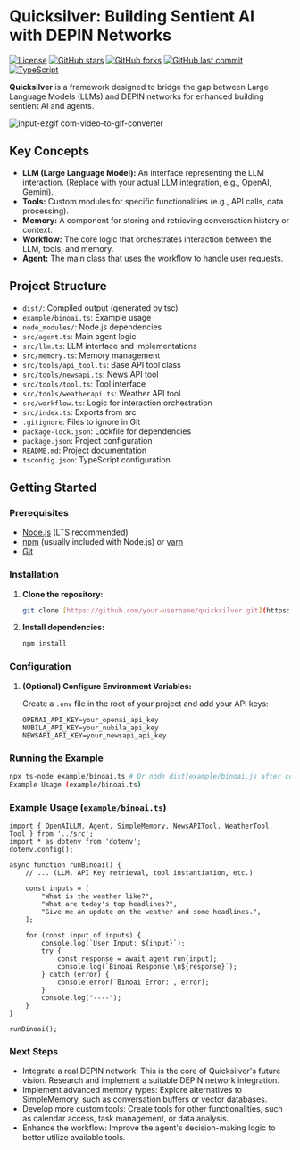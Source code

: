 # Quicksilver: Building Sentient AI with DEPIN Networks

[![License](https://img.shields.io/badge/License-MIT-blue.svg)](https://opensource.org/licenses/MIT)
[![GitHub stars](https://img.shields.io/github/stars/raullenchai/quicksilver?style=social)](https://github.com/raullenchai/quicksilver/stargazers)
[![GitHub forks](https://img.shields.io/github/forks/raullenchai/quicksilver?style=social)](https://github.com/raullenchai/quicksilver/network/members)
[![GitHub last commit](https://img.shields.io/github/last-commit/raullenchai/quicksilver)](https://github.com/raullenchai/quicksilver/commits/main)
[![TypeScript](https://img.shields.io/badge/typescript-%23007ACC.svg?style=for-the-badge&logo=typescript&logoColor=white)](https://www.typescriptlang.org/)

**Quicksilver** is a framework designed to bridge the gap between Large Language Models (LLMs) and DEPIN networks for enhanced building sentient AI and agents.

![input-ezgif com-video-to-gif-converter](https://github.com/user-attachments/assets/9598efe8-e4ca-4d86-8e25-ffc218270e75)


## Key Concepts

*   **LLM (Large Language Model):** An interface representing the LLM interaction. (Replace with your actual LLM integration, e.g., OpenAI, Gemini).
*   **Tools:** Custom modules for specific functionalities (e.g., API calls, data processing).
*   **Memory:** A component for storing and retrieving conversation history or context.
*   **Workflow:** The core logic that orchestrates interaction between the LLM, tools, and memory.
*   **Agent:** The main class that uses the workflow to handle user requests.

## Project Structure
*   `dist/`: Compiled output (generated by tsc)
*   `example/binoai.ts`: Example usage
*   `node_modules/`: Node.js dependencies
*   `src/agent.ts`: Main agent logic
*   `src/llm.ts`: LLM interface and implementations
*   `src/memory.ts`: Memory management
*   `src/tools/api_tool.ts`: Base API tool class
*   `src/tools/newsapi.ts`: News API tool
*   `src/tools/tool.ts`: Tool interface
*   `src/tools/weatherapi.ts`: Weather API tool
*   `src/workflow.ts`: Logic for interaction orchestration
*   `src/index.ts`: Exports from src
*   `.gitignore`: Files to ignore in Git
*   `package-lock.json`: Lockfile for dependencies
*   `package.json`: Project configuration
*   `README.md`: Project documentation
*   `tsconfig.json`: TypeScript configuration

## Getting Started

### Prerequisites

*   [Node.js](https://nodejs.org/) (LTS recommended)
*   [npm](https://www.npmjs.com/) (usually included with Node.js) or [yarn](https://yarnpkg.com/)
*   [Git](https://git-scm.com/)

### Installation

1.  **Clone the repository:**

    ```bash
    git clone [https://github.com/your-username/quicksilver.git](https://github.com/your-username/quicksilver.git)
    ```

2.  **Install dependencies:**

    ```bash
    npm install
    ```

### Configuration

1.  **(Optional) Configure Environment Variables:**

    Create a `.env` file in the root of your project and add your API keys:

    ```
    OPENAI_API_KEY=your_openai_api_key
    NUBILA_API_KEY=your_nubila_api_key
    NEWSAPI_API_KEY=your_newsapi_api_key
    ```

### Running the Example

```bash
npx ts-node example/binoai.ts # Or node dist/example/binoai.js after compiling with tsc
Example Usage (example/binoai.ts)
```

### Example Usage (`example/binoai.ts`)
```
import { OpenAILLM, Agent, SimpleMemory, NewsAPITool, WeatherTool, Tool } from '../src';
import * as dotenv from 'dotenv';
dotenv.config();

async function runBinoai() {
    // ... (LLM, API Key retrieval, tool instantiation, etc.)

    const inputs = [
        "What is the weather like?",
        "What are today's top headlines?",
        "Give me an update on the weather and some headlines.",
    ];

    for (const input of inputs) {
        console.log(`User Input: ${input}`);
        try {
            const response = await agent.run(input);
            console.log(`Binoai Response:\n${response}`);
        } catch (error) {
            console.error(`Binoai Error:`, error);
        }
        console.log("----");
    }
}

runBinoai();
```

### Next Steps
- Integrate a real DEPIN network: This is the core of Quicksilver's future vision. Research and implement a suitable DEPIN network integration.
- Implement advanced memory types: Explore alternatives to SimpleMemory, such as conversation buffers or vector databases.
- Develop more custom tools: Create tools for other functionalities, such as calendar access, task management, or data analysis.
- Enhance the workflow: Improve the agent's decision-making logic to better utilize available tools.
